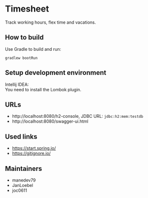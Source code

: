 # Timesheet

Track working hours, flex time and vacations.

## How to build

Use Gradle to build and run:  

```gradlew bootRun```

## Setup development environment

Intellij IDEA:  
You need to install the Lombok plugin.

## URLs 

- http://localhost:8080/h2-console, JDBC URL: `jdbc:h2:mem:testdb`
- http://localhost:8080/swagger-ui.html 


## Used links

- https://start.spring.io/
- https://gitignore.io/


## Maintainers

- manedev79
- JanLoebel
- joc0611
